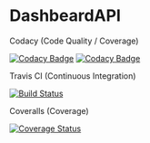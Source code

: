 # DashbeardAPI

Codacy (Code Quality / Coverage)

[![Codacy Badge](https://api.codacy.com/project/badge/Grade/cb10a0aba4f14b32b29d7c27ae694238)](https://www.codacy.com/app/arnaudflaesch/DashbeardAPI?utm_source=github.com&amp;utm_medium=referral&amp;utm_content=ArnaudFlaesch/DashbeardAPI&amp;utm_campaign=Badge_Grade) [![Codacy Badge](https://api.codacy.com/project/badge/Coverage/cb10a0aba4f14b32b29d7c27ae694238)](https://www.codacy.com/app/arnaudflaesch/DashbeardAPI?utm_source=github.com&amp;utm_medium=referral&amp;utm_content=ArnaudFlaesch/DashbeardAPI&amp;utm_campaign=Badge_Coverage)

Travis CI (Continuous Integration)

[![Build Status](https://travis-ci.org/ArnaudFlaesch/DashbeardAPI.svg?branch=master)](https://travis-ci.org/ArnaudFlaesch/DashbeardAPI)

Coveralls (Coverage)

[![Coverage Status](https://coveralls.io/repos/github/ArnaudFlaesch/DashbeardAPI/badge.svg?branch=master)](https://coveralls.io/github/ArnaudFlaesch/DashbeardAPI?branch=master)
